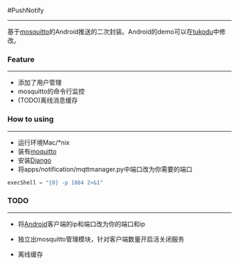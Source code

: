 #PushNotify
***
基于[mosquitto](http://mosquitto.org/)的Android推送的二次封装。Android的demo可以在[tukodu](https://github.com/tokudu/AndroidPushNotificationsDemo)中修改。
### Feature
***
* 添加了用户管理
* mosquitto的命令行监控
* (TODO)离线消息缓存
  
### How to using
***
* 运行环境Mac/*nix
* 装有[moquitto](http://mosquitto.org/)
* 安装[Django](https://www.djangoproject.com/)
* 将apps/notification/mqttmanager.py中端口改为你需要的端口
```python
execShell = "{0} -p 1884 2>&1"
```
  
### TODO
***
* 将[Android](https://github.com/tokudu/AndroidPushNotificationsDemo)客户端的ip和端口改为你的端口和ip

* 独立出mosquitto管理模块，针对客户端数量开启活关闭服务
* 离线缓存